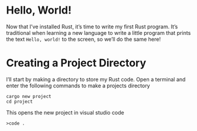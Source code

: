 # Hello, World!
Now that I’ve installed Rust, it’s time to write my first Rust program. 
It’s traditional when learning a new language to write a little program that prints the text `Hello, world!` to the screen, so we’ll do the same here!

# Creating a Project Directory
I’ll start by making a directory to store my Rust code. Open a terminal and enter the following commands to make a projects directory 
```
cargo new project
cd project
```
This opens the new project in visual studio code
```
>code .
```
